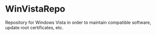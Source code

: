 # WinVistaRepo
Repository for Windows Vista in order to maintain compatible software, update root certificates, etc.
